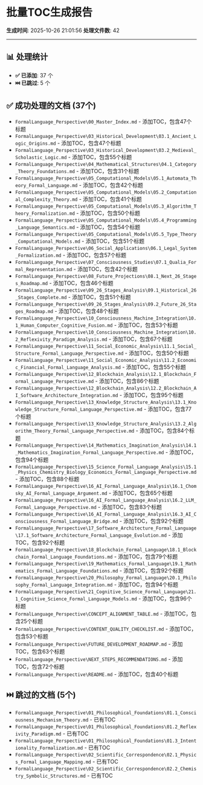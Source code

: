 # 批量TOC生成报告
**生成时间**: 2025-10-26 21:01:56
**处理文件数**: 42

---

## 📊 处理统计

- **✅ 已添加**: 37 个
- **⏭️ 已跳过**: 5 个

## ✅ 成功处理的文档 (37个)

- `FormalLanguage_Perspective\00_Master_Index.md` - 添加TOC，包含47个标题
- `FormalLanguage_Perspective\03_Historical_Development\03.1_Ancient_Logic_Origins.md` - 添加TOC，包含47个标题
- `FormalLanguage_Perspective\03_Historical_Development\03.2_Medieval_Scholastic_Logic.md` - 添加TOC，包含55个标题
- `FormalLanguage_Perspective\04_Mathematical_Structures\04.1_Category_Theory_Foundations.md` - 添加TOC，包含31个标题
- `FormalLanguage_Perspective\05_Computational_Models\05.1_Automata_Theory_Formal_Language.md` - 添加TOC，包含42个标题
- `FormalLanguage_Perspective\05_Computational_Models\05.2_Computational_Complexity_Theory.md` - 添加TOC，包含41个标题
- `FormalLanguage_Perspective\05_Computational_Models\05.3_Algorithm_Theory_Formalization.md` - 添加TOC，包含50个标题
- `FormalLanguage_Perspective\05_Computational_Models\05.4_Programming_Language_Semantics.md` - 添加TOC，包含54个标题
- `FormalLanguage_Perspective\05_Computational_Models\05.5_Type_Theory_Computational_Models.md` - 添加TOC，包含51个标题
- `FormalLanguage_Perspective\06_Social_Applications\06.1_Legal_System_Formalization.md` - 添加TOC，包含57个标题
- `FormalLanguage_Perspective\07_Consciousness_Studies\07.1_Qualia_Formal_Representation.md` - 添加TOC，包含42个标题
- `FormalLanguage_Perspective\08_Future_Projections\08.1_Next_26_Stages_Roadmap.md` - 添加TOC，包含46个标题
- `FormalLanguage_Perspective\09_26_Stages_Analysis\09.1_Historical_26_Stages_Complete.md` - 添加TOC，包含51个标题
- `FormalLanguage_Perspective\09_26_Stages_Analysis\09.2_Future_26_Stages_Roadmap.md` - 添加TOC，包含48个标题
- `FormalLanguage_Perspective\10_Consciousness_Machine_Integration\10.1_Human_Computer_Cognitive_Fusion.md` - 添加TOC，包含53个标题
- `FormalLanguage_Perspective\10_Consciousness_Machine_Integration\10.2_Reflexivity_Paradigm_Analysis.md` - 添加TOC，包含67个标题
- `FormalLanguage_Perspective\11_Social_Economic_Analysis\11.1_Social_Structure_Formal_Language_Perspective.md` - 添加TOC，包含50个标题
- `FormalLanguage_Perspective\11_Social_Economic_Analysis\11.2_Economic_Financial_Formal_Language_Analysis.md` - 添加TOC，包含55个标题
- `FormalLanguage_Perspective\12_Blockchain_Analysis\12.1_Blockchain_Formal_Language_Perspective.md` - 添加TOC，包含86个标题
- `FormalLanguage_Perspective\12_Blockchain_Analysis\12.2_Blockchain_AI_Software_Architecture_Integration.md` - 添加TOC，包含95个标题
- `FormalLanguage_Perspective\13_Knowledge_Structure_Analysis\13.1_Knowledge_Structure_Formal_Language_Perspective.md` - 添加TOC，包含77个标题
- `FormalLanguage_Perspective\13_Knowledge_Structure_Analysis\13.2_Algorithm_Theory_Formal_Language_Perspective.md` - 添加TOC，包含84个标题
- `FormalLanguage_Perspective\14_Mathematics_Imagination_Analysis\14.1_Mathematics_Imagination_Formal_Language_Perspective.md` - 添加TOC，包含94个标题
- `FormalLanguage_Perspective\15_Science_Formal_Language_Analysis\15.1_Physics_Chemistry_Biology_Economics_Formal_Language_Perspective.md` - 添加TOC，包含88个标题
- `FormalLanguage_Perspective\16_AI_Formal_Language_Analysis\16.1_Chomsky_AI_Formal_Language_Argument.md` - 添加TOC，包含65个标题
- `FormalLanguage_Perspective\16_AI_Formal_Language_Analysis\16.2_LLM_Formal_Language_Perspective.md` - 添加TOC，包含83个标题
- `FormalLanguage_Perspective\16_AI_Formal_Language_Analysis\16.3_AI_Consciousness_Formal_Language_Bridge.md` - 添加TOC，包含92个标题
- `FormalLanguage_Perspective\17_Software_Architecture_Formal_Language\17.1_Software_Architecture_Formal_Language_Evolution.md` - 添加TOC，包含92个标题
- `FormalLanguage_Perspective\18_Blockchain_Formal_Language\18.1_Blockchain_Formal_Language_Foundations.md` - 添加TOC，包含79个标题
- `FormalLanguage_Perspective\19_Mathematics_Formal_Language\19.1_Mathematics_Formal_Language_Foundations.md` - 添加TOC，包含92个标题
- `FormalLanguage_Perspective\20_Philosophy_Formal_Language\20.1_Philosophy_Formal_Language_Integration.md` - 添加TOC，包含94个标题
- `FormalLanguage_Perspective\21_Cognitive_Science_Formal_Language\21.1_Cognitive_Science_Formal_Language_Models.md` - 添加TOC，包含96个标题
- `FormalLanguage_Perspective\CONCEPT_ALIGNMENT_TABLE.md` - 添加TOC，包含25个标题
- `FormalLanguage_Perspective\CONTENT_QUALITY_CHECKLIST.md` - 添加TOC，包含53个标题
- `FormalLanguage_Perspective\FUTURE_DEVELOPMENT_ROADMAP.md` - 添加TOC，包含63个标题
- `FormalLanguage_Perspective\NEXT_STEPS_RECOMMENDATIONS.md` - 添加TOC，包含72个标题
- `FormalLanguage_Perspective\README.md` - 添加TOC，包含40个标题

## ⏭️ 跳过的文档 (5个)

- `FormalLanguage_Perspective\01_Philosophical_Foundations\01.1_Consciousness_Mechanism_Theory.md` - 已有TOC
- `FormalLanguage_Perspective\01_Philosophical_Foundations\01.2_Reflexivity_Paradigm.md` - 已有TOC
- `FormalLanguage_Perspective\01_Philosophical_Foundations\01.3_Intentionality_Formalization.md` - 已有TOC
- `FormalLanguage_Perspective\02_Scientific_Correspondence\02.1_Physics_Formal_Language_Mapping.md` - 已有TOC
- `FormalLanguage_Perspective\02_Scientific_Correspondence\02.2_Chemistry_Symbolic_Structures.md` - 已有TOC

